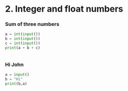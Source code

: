 
# 2. Integer and float numbers

### Sum of three numbers
```.py
a = int(input())
b = int(input())
c = int(input())
print(a + b + c)
```
![]()

### Hi John
```.py
a = input()
b = "Hi"
print(b,a)
```
![]()
